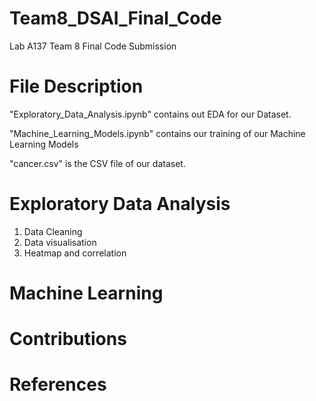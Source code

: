 # Team8_DSAI_Final_Code
Lab A137 Team 8 Final Code Submission

# File Description

"Exploratory_Data_Analysis.ipynb" contains out EDA for our Dataset.

"Machine_Learning_Models.ipynb" contains our training of our Machine Learning Models

"cancer.csv" is the CSV file of our dataset.


# Exploratory Data Analysis
1. Data Cleaning
2. Data visualisation
3. Heatmap and correlation

# Machine Learning

# Contributions

# References

